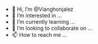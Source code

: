 - 👋 Hi, I’m @Vianghonjalez
- 👀 I’m interested in ...
- 🌱 I’m currently learning ...
- 💞️ I’m looking to collaborate on ...
- 📫 How to reach me ...

<!---
Vianghonjalez/Vianghonjalez is a ✨ special ✨ repository because its `README.md` (this file) appears on your GitHub profile.
You can click the Preview link to take a look at your changes.
--->
